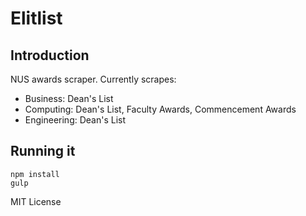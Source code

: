 # Elitlist

## Introduction

NUS awards scraper. Currently scrapes:
- Business: Dean's List
- Computing: Dean's List, Faculty Awards, Commencement Awards
- Engineering: Dean's List

## Running it

```
npm install
gulp
```

MIT License
